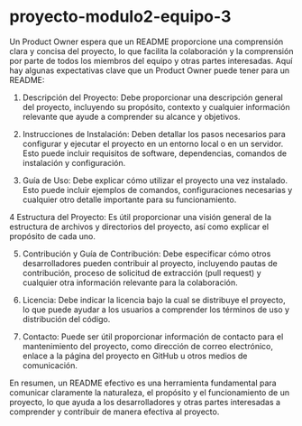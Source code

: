 # proyecto-modulo2-equipo-3

Un Product Owner espera que un README proporcione una comprensión clara y concisa del proyecto, lo que facilita la colaboración y la comprensión por parte de todos los miembros del equipo y otras partes interesadas. Aquí hay algunas expectativas clave que un Product Owner puede tener para un README:

1. Descripción del Proyecto: Debe proporcionar una descripción general del proyecto, incluyendo su propósito, contexto y cualquier información relevante que ayude a comprender su alcance y objetivos.

2. Instrucciones de Instalación: Deben detallar los pasos necesarios para configurar y ejecutar el proyecto en un entorno local o en un servidor. Esto puede incluir requisitos de software, dependencias, comandos de instalación y configuración.

3. Guía de Uso: Debe explicar cómo utilizar el proyecto una vez instalado. Esto puede incluir ejemplos de comandos, configuraciones necesarias y cualquier otro detalle importante para su funcionamiento.

4 Estructura del Proyecto: Es útil proporcionar una visión general de la estructura de archivos y directorios del proyecto, así como explicar el propósito de cada uno.

5. Contribución y Guía de Contribución: Debe especificar cómo otros desarrolladores pueden contribuir al proyecto, incluyendo pautas de contribución, proceso de solicitud de extracción (pull request) y cualquier otra información relevante para la colaboración.

6. Licencia: Debe indicar la licencia bajo la cual se distribuye el proyecto, lo que puede ayudar a los usuarios a comprender los términos de uso y distribución del código.

7. Contacto: Puede ser útil proporcionar información de contacto para el mantenimiento del proyecto, como dirección de correo electrónico, enlace a la página del proyecto en GitHub u otros medios de comunicación.

En resumen, un README efectivo es una herramienta fundamental para comunicar claramente la naturaleza, el propósito y el funcionamiento de un proyecto, lo que ayuda a los desarrolladores y otras partes interesadas a comprender y contribuir de manera efectiva al proyecto.
